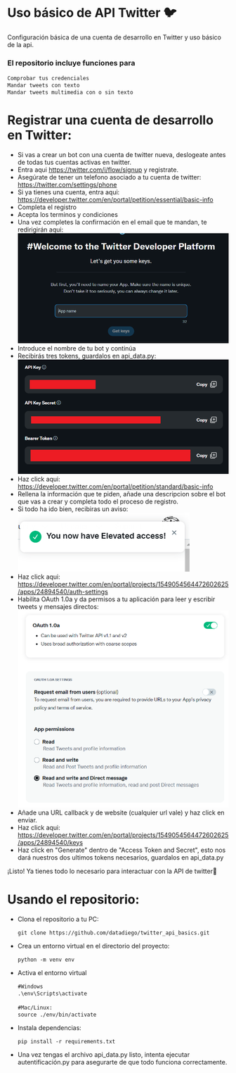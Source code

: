 # Uso básico de API Twitter 🐦
 Configuración básica de una cuenta de desarrollo en Twitter y uso básico de la api.
### El repositorio incluye funciones para
    Comprobar tus credenciales
    Mandar tweets con texto
    Mandar tweets multimedia con o sin texto


# Registrar una cuenta de desarrollo en Twitter:
- Si vas a crear un bot con una cuenta de twitter nueva, deslogeate antes de todas tus cuentas activas en twitter.
- Entra aqui https://twitter.com/i/flow/signup y registrate.
- Asegúrate de tener un telefono asociado a tu cuenta de twitter:
https://twitter.com/settings/phone
- Si ya tienes una cuenta, entra aqui:
https://developer.twitter.com/en/portal/petition/essential/basic-info
- Completa el registro 
- Acepta los terminos y condiciones
- Una vez completes la confirmación en el email que te mandan, te redirigirán aqui: ![tutorial0](tutorial/tutorial0.png)
- Introduce el nombre de tu bot y continúa
- Recibirás tres tokens, guardalos en api_data.py: ![tutorial1](tutorial/tutorial1.png)
- Haz click aqui: https://developer.twitter.com/en/portal/petition/standard/basic-info
- Rellena la información que te piden, añade una descripcion sobre el bot que vas a crear y completa todo el proceso de registro.
- Si todo ha ido bien, recibiras un aviso:![tutorial2](tutorial/tutorial2.png)
- Haz click aqui: https://developer.twitter.com/en/portal/projects/1549054564472602625/apps/24894540/auth-settings
- Habilita OAuth 1.0a y da permisos a tu aplicación para leer y escribir tweets y mensajes directos: ![tutorial3](tutorial/tutorial3.png)
- Añade una URL callback y de website (cualquier url vale) y haz click en enviar.
- Haz click aqui: https://developer.twitter.com/en/portal/projects/1549054564472602625/apps/24894540/keys
- Haz click en "Generate" dentro de "Access Token and Secret", esto nos dará nuestros dos ultimos tokens necesarios, guardalos en api_data.py

¡Listo! Ya tienes todo lo necesario para interactuar con la API de twitter🙂

# Usando el repositorio:
- Clona el repositorio a tu PC:
  ````
  git clone https://github.com/datadiego/twitter_api_basics.git
- Crea un entorno virtual en el directorio del proyecto:
  ```
  python -m venv env
  ```
- Activa el entorno virtual
  ```
  #Windows
  .\env\Scripts\activate

  #Mac/Linux:
  source ./env/bin/activate
- Instala dependencias:
  ```
  pip install -r requirements.txt
  ```
- Una vez tengas el archivo api_data.py listo, intenta ejecutar autentificación.py para asegurarte de que todo funciona correctamente.
